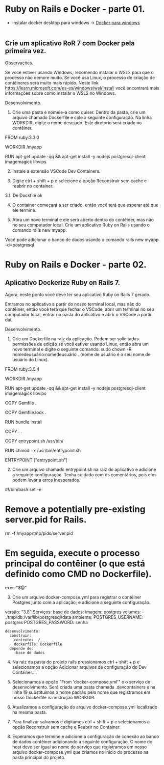 # Ruby on Rails e Docker - parte 01.

- instalar docker desktop para windows -> [Docker para windows](https://desktop.docker.com/win/main/amd64/Docker%20Desktop%20Installer.exe?_gl=1*a5vhn1*_ga*MTkxMzk4ODQ5MS4xNzEzMDI1Mzc3*_ga_XJWPQMJYHQ*MTcxNTYzNDc4Mi44LjEuMTcxNTYzNDgwMi40MC4wLjA.) <br /><br />

## Crie um aplicativo RoR 7 com Docker pela primeira vez.

Observações.

Se você estiver usando Windows, recomendo instalar o WSL2 para que o processo não demore muito. Se você usa Linux, o processo de criação de contêineres será muito mais rápido. Neste link https://learn.microsoft.com/es-es/windows/wsl/install você encontrará mais informações sobre como instalar o WSL2 no Windows.


Desenvolvimento.


1. Crie uma pasta e nomeie-a como quiser. Dentro da pasta, crie um arquivo chamado Dockerfile e cole a seguinte configuração. Na linha WORKDIR, digite o nome desejado. Este diretório será criado no contêiner.

FROM ruby:3.3.0

WORKDIR /myapp

RUN apt-get update -qq && apt-get install -y nodejs postgresql-client imagemagick libvips



2. Instale a extensão VSCode Dev Containers.


3. Digite ctrl + shift + p e selecione a opção Reconstruir sem cache e reabrir no container.

3.1. De Dockfile ok

4. O container começará a ser criado, então você terá que esperar até que ele termine.

5. Abra um novo terminal e ele será aberto dentro do contêiner, mas não no seu computador local. Crie um aplicativo Ruby on Rails usando o comando rails new myapp.

Você pode adicionar o banco de dados usando o comando rails new myapp -d=postgresql

# Ruby on Rails e Docker - parte 02.
## Aplicativo Dockerize Ruby on Rails 7.

Agora, neste ponto você deve ter seu aplicativo Ruby on Rails 7 gerado.

Entramos no aplicativo a partir do nosso terminal local, mas não do contêiner, então você terá que fechar o VSCode, abrir um terminal no seu computador local, entrar na pasta do aplicativo e abrir o VSCode a partir daí.

Desenvolvimento.

1. Crie um Dockerfile na raiz da aplicação. Podem ser solicitadas permissões de edição se você estiver usando Linux, então abra um novo terminal e digite o seguinte comando: sudo chown -R nomedeusuário:nomedeusuário . (nome de usuário é o seu nome de usuário do Linux).

FROM ruby:3.0.4

WORKDIR /myapp

RUN apt-get update -qq && apt-get install -y nodejs postgresql-client imagemagick libvips

COPY Gemfile .

COPY Gemfile.lock .

RUN bundle install

COPY . .

COPY entrypoint.sh /usr/bin/

RUN chmod +x /usr/bin/entrypoint.sh

ENTRYPOINT ["entrypoint.sh"]

2. Crie um arquivo chamado entrypoint.sh na raiz do aplicativo e adicione a seguinte configuração. Tenha cuidado com os comentários, pois eles podem levar a erros inesperados.

#!/bin/bash
set -e
 
# Remove a potentially pre-existing server.pid for Rails.
rm -f /myapp/tmp/pids/server.pid
 
# Em seguida, execute o processo principal do contêiner (o que está definido como CMD no Dockerfile).
exec "$@"

3. Crie um arquivo docker-compose.yml para registrar o contêiner Postgres junto com a aplicação; e adicione a seguinte configuração.

versão: "3.8"
  Serviços:
    base de dados:
      imagem: postgres
      volumes:
        - ./tmp/db:/var/lib/postgresql/data
      ambiente:
        POSTGRES_USERNAME: postgres
        POSTGRES_PASSWORD: senha
 
    desenvolvimento:
      construir:
        contexto: ./
        dockerfile: Dockerfile
      depende de:
        -base de dados
        
4. Na raiz da pasta do projeto rails pressionamos ctrl + shift + p e selecionamos a opção Adicionar arquivos de configuração do Dev Container....

5. Selecionamos a opção "From 'docker-compose.yml'" e o serviço de desenvolvimento. Será criada uma pasta chamada .devcontainers e na linha 19 substituímos o nome padrão pelo nome que registramos em nosso Dockerfile na instrução WORKDIR.

6. Atualizamos a configuração do arquivo docker-compose.yml localizado na mesma pasta.

7. Para finalizar salvamos e digitamos ctrl + shift + p e selecionamos a opção Reconstruir sem cache e Reabrir no Container.

8. Esperamos que termine e adicione a configuração de conexão ao banco de dados contêiner adicionando a seguinte configuração. O nome do host deve ser igual ao nome do serviço que registramos em nosso arquivo docker-compose.yml que criamos no início do processo na pasta principal do projeto.
